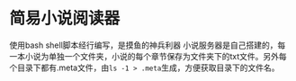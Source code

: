 # 简易小说阅读器
使用bash shell脚本经行编写，是摸鱼的神兵利器
小说服务器是自己搭建的，每一本小说为单独一个文件夹，小说的每个章节保存为文件夹下的txt文件。另外每个目录下都有.meta文件，由``ls -1 > .meta``生成，方便获取目录下的文件名。